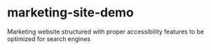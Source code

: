# marketing-site-demo
Marketing website structured with proper accessibility features to be optimized for search engines
